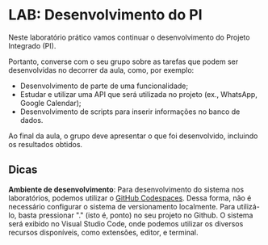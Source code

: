 # LAB: Desenvolvimento do PI

Neste laboratório prático vamos continuar o desenvolvimento do Projeto Integrado (PI).

Portanto, converse com o seu grupo sobre as tarefas que podem ser desenvolvidas no decorrer da aula, como, por exemplo:

- Desenvolvimento de parte de uma funcionalidade;
- Estudar e utilizar uma API que será utilizada no projeto (ex., WhatsApp, Google Calendar);
- Desenvolvimento de scripts para inserir informações no banco de dados.

Ao final da aula, o grupo deve apresentar o que foi desenvolvido, incluindo os resultados obtidos.

## Dicas

**Ambiente de desenvolvimento**: Para desenvolvimento do sistema nos laboratórios, podemos utilizar o [GitHub Codespaces](https://github.com/features/codespaces). Dessa forma, não é necessário configurar o sistema de versionamento localmente. Para utilizá-lo, basta pressionar "." (isto é, ponto) no seu projeto no Github. O sistema será exibido no Visual Studio Code, onde podemos utilizar os diversos recursos disponíveis, como extensões, editor, e terminal.





